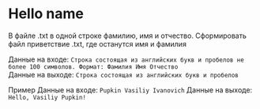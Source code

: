 # Hello name
В файле .txt в одной строке фамилию, имя и отчество. Сформировать файл приветствие .txt, где останутся имя и фамилия 

Данные на входе: 	`Строка состоящая из английских букв и пробелов не более 100 символов. Формат: Фамилия Имя Отчество`  
Данные на выходе: 	`Строка состоящая из английских букв и пробелов` 

Пример
Данные на входе: 	`Pupkin Vasiliy Ivanovich` 
Данные на выходе: 	`Hello, Vasiliy Pupkin!` 